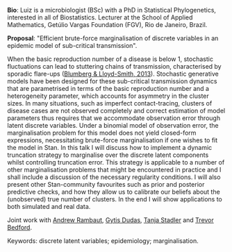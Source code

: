 **Bio**: Luiz is a microbiologist (BSc) with a PhD in Statistical Phylogenetics, interested in all of Biostatistics.
Lecturer at the School of Applied Mathematics, Getúlio Vargas Foundation (FGV), Rio de Janeiro, Brazil.

**Proposal**: "Efficient brute-force marginalisation of discrete variables in an epidemic model of sub-critical transmission".

When the basic reproduction number of a disease is below 1, stochastic fluctuations can lead to stuttering chains of transmission, characterised by sporadic flare-ups ([Blumberg & Lloyd-Smith, 2013](https://journals.plos.org/ploscompbiol/article?id=10.1371/journal.pcbi.1002993)).
Stochastic generative models have been designed for these sub-critical transmission dynamics that are parametrised in terms of the basic reproduction number and a heterogeneity parameter, which accounts for asymmetry in the cluster sizes. 
In many situations, such as imperfect contact-tracing, clusters of disease cases are not observed completely and correct estimation of model parameters thus requires that we accommodate observation error through latent discrete variables.
Under a binomial model of observation error, the marginalisation problem for this model does not yield closed-form expressions, necessitating brute-force marginalisation if one wishes to fit the model in Stan.
In this talk I will discuss how to implement a dynamic truncation strategy to marginalise over the discrete latent components whilst controlling truncation error.
This strategy is applicable to a number of other marginalisation problems that might be encountered in practice and I shall include a discussion of the necessary regularity conditions.
I will also present other Stan-community favourites such as prior and posterior predictive checks, and how they allow us to calibrate our beliefs about the (unobserved) true number of clusters.
In the end I will show applications to both simulated and real data.

Joint work with [Andrew Rambaut](http://tree.bio.ed.ac.uk/people/arambaut/), [Gytis Dudas](evogytis.github.io), [Tanja Stadler](https://bsse.ethz.ch/department/people/detail-person.MTYwMzA5.TGlzdC8yNjY5LDEwNjI4NTM0MDk=.html) and [Trevor Bedford](https://bedford.io/team/trevor-bedford/).

Keywords: discrete latent variables; epidemiology; marginalisation.
